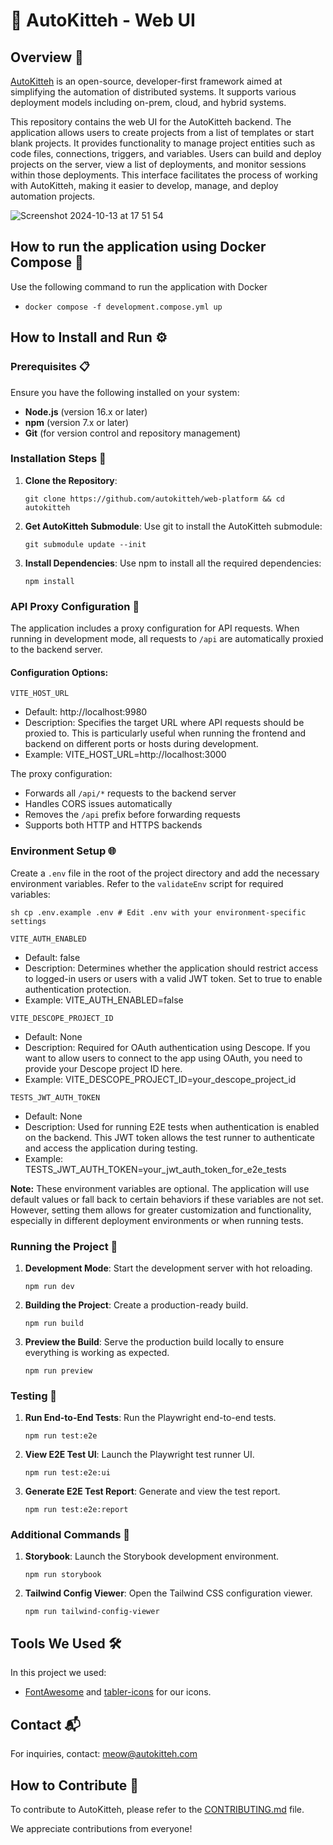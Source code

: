 # 🐾 AutoKitteh - Web UI

## Overview 🌟

[AutoKitteh](https://www.autokitteh.com) is an open-source, developer-first framework aimed at simplifying the automation of distributed systems. It supports various deployment models including on-prem, cloud, and hybrid systems.

This repository contains the web UI for the AutoKitteh backend. The application allows users to create projects from a list of templates or start blank projects. It provides functionality to manage project entities such as code files, connections, triggers, and variables. Users can build and deploy projects on the server, view a list of deployments, and monitor sessions within those deployments. This interface facilitates the process of working with AutoKitteh, making it easier to develop, manage, and deploy automation projects.

![Screenshot 2024-10-13 at 17 51 54](https://github.com/user-attachments/assets/8454bbf4-d31b-4119-840b-e7c16c945315)

## How to run the application using Docker Compose 🐳

Use the following command to run the application with Docker

- `docker compose -f development.compose.yml up`

## How to Install and Run ⚙️

### Prerequisites 📋

Ensure you have the following installed on your system:

- **Node.js** (version 16.x or later)
- **npm** (version 7.x or later)
- **Git** (for version control and repository management)

### Installation Steps 🚀

1.  **Clone the Repository**:

    `git clone https://github.com/autokitteh/web-platform && cd autokitteh`

2.  **Get AutoKitteh Submodule**: Use git to install the AutoKitteh submodule:

    `git submodule update --init`

3.  **Install Dependencies**: Use npm to install all the required dependencies:

    `npm install`

### API Proxy Configuration 🔄

The application includes a proxy configuration for API requests. When running in development mode, all requests to `/api` are automatically proxied to the backend server.

#### Configuration Options:

`VITE_HOST_URL`

-   Default: http://localhost:9980
-   Description: Specifies the target URL where API requests should be proxied to. This is particularly useful when running the frontend and backend on different ports or hosts during development.
-   Example: VITE_HOST_URL=http://localhost:3000

The proxy configuration:

-   Forwards all `/api/*` requests to the backend server
-   Handles CORS issues automatically
-   Removes the `/api` prefix before forwarding requests
-   Supports both HTTP and HTTPS backends

### Environment Setup 🌐

Create a `.env` file in the root of the project directory and add the necessary environment variables. Refer to the `validateEnv` script for required variables:

`sh cp .env.example .env # Edit .env with your environment-specific settings`

`VITE_AUTH_ENABLED`

- Default: false
- Description: Determines whether the application should restrict access to logged-in users or users with a valid JWT token. Set to true to enable authentication protection.
- Example: VITE_AUTH_ENABLED=false

`VITE_DESCOPE_PROJECT_ID`

- Default: None
- Description: Required for OAuth authentication using Descope. If you want to allow users to connect to the app using OAuth, you need to provide your Descope project ID here.
- Example: VITE_DESCOPE_PROJECT_ID=your_descope_project_id

`TESTS_JWT_AUTH_TOKEN`

- Default: None
- Description: Used for running E2E tests when authentication is enabled on the backend. This JWT token allows the test runner to authenticate and access the application during testing.
- Example: TESTS_JWT_AUTH_TOKEN=your_jwt_auth_token_for_e2e_tests

**Note:** These environment variables are optional. The application will use default values or fall back to certain behaviors if these variables are not set. However, setting them allows for greater customization and functionality, especially in different deployment environments or when running tests.

### Running the Project 🏃

1.  **Development Mode**: Start the development server with hot reloading.

    `npm run dev`

2.  **Building the Project**: Create a production-ready build.

    `npm run build`

3.  **Preview the Build**: Serve the production build locally to ensure everything is working as expected.

    `npm run preview`

### Testing 🧪

1.  **Run End-to-End Tests**: Run the Playwright end-to-end tests.

    `npm run test:e2e`

2.  **View E2E Test UI**: Launch the Playwright test runner UI.

    `npm run test:e2e:ui`

3.  **Generate E2E Test Report**: Generate and view the test report.

    `npm run test:e2e:report`

### Additional Commands 📜

1.  **Storybook**: Launch the Storybook development environment.

    `npm run storybook`

2.  **Tailwind Config Viewer**: Open the Tailwind CSS configuration viewer.

    `npm run tailwind-config-viewer`

## Tools We Used 🛠️

In this project we used:

- [FontAwesome](https://fontawesome.com) and [tabler-icons](https://github.com/tabler/tabler-icons) for our icons.

## Contact 📬

For inquiries, contact: meow@autokitteh.com

## How to Contribute 🤝

To contribute to AutoKitteh, please refer to the [CONTRIBUTING.md](CONTRIBUTING.md) file.

We appreciate contributions from everyone!
